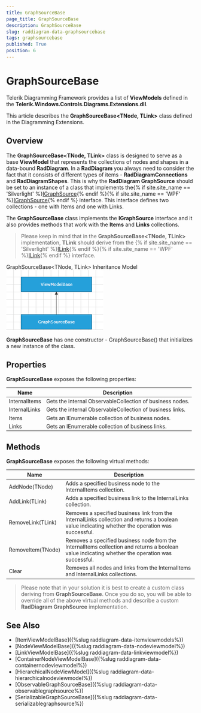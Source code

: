 ```yaml
---
title: GraphSourceBase
page_title: GraphSourceBase
description: GraphSourceBase
slug: raddiagram-data-graphsourcebase
tags: graphsourcebase
published: True
position: 6
---
```


# GraphSourceBase

Telerik Diagramming Framework provides a list of __ViewModels__ defined in the __Telerik.Windows.Controls.Diagrams.Extensions.dll__.	  

This article describes the __GraphSourceBase<TNode, TLink>__ class defined in the Diagramming Extensions.	  

## Overview

The __GraphSourceBase<TNode, TLink>__ class is designed to serve as a base __ViewModel__ that represents the collections of nodes and shapes in a data-bound __RadDiagram__. In a __RadDiagram__ you always need to consider the fact that it consists of different types of items - __RadDiagramConnections__ and __RadDiagramShapes__. This is why the __RadDiagram GraphSource__ should be set to an instance of a class that implements the{% if site.site_name == 'Silverlight' %}[IGraphSource](http://www.telerik.com/help/silverlight/t_telerik_windows_diagrams_core_igraphsource_1.html){% endif %}{% if site.site_name == 'WPF' %}[IGraphSource](http://www.telerik.com/help/wpf/t_telerik_windows_diagrams_core_igraphsource_1.html){% endif %} interface. This interface defines two collections - one with Items and one with Links.

The __GraphSourceBase__ class implements the __IGraphSource__ interface and it also provides methods that work with the __Items__ and __Links__ collections. 		

>Please keep in mind that in the __GraphSourceBase<TNode, TLink>__ implementation, __TLink__ should derive from the {% if site.site_name == 'Silverlight' %}[ILink<T>](http://www.telerik.com/help/silverlight/t_telerik_windows_diagrams_core_ilink_1.html){% endif %}{% if site.site_name == 'WPF' %}[ILink<T>](http://www.telerik.com/help/wpf/t_telerik_windows_diagrams_core_ilink_1.html){% endif %} interface.		

GraphSourceBase<TNode, TLink> Inheritance Model
![raddiagram-data-graphsource](images/raddiagram-data-graphsource.png)

__GraphSourceBase__ has one constructor - GraphSourceBase() that initializes a new instance of the class.		

## Properties

__GraphSourceBase__ exposes the following properties:
		
|Name|Description|
|----|-----------|
|InternalItems|Gets the internal ObservableCollection of business nodes.|
|InternalLinks|Gets the internal ObservableCollection of business links.|
|Items|Gets an IEnumerable collection of business nodes.|
|Links|Gets an IEnumerable collection of business links.|

## Methods

__GraphSourceBase__ exposes the following virtual methods:
		
|Name|Description|
|----|-----------|
|AddNode(TNode)|Adds a specified business node to the InternalItems collection.|
|AddLink(TLink)|Adds a specified business link to the InternalLinks collection.|
|RemoveLink(TLink)|Removes a specified business link from the InternalLinks collection and returns a boolean value indicating whether the operation was successful.|
|RemoveItem(TNode)|Removes a specified business node from the InternalItems collection and returns a boolean value indicating whether the operation was successful.|
|Clear|Removes all nodes and links from the InternalItems and InternalLinks collections.|

>Please note that in your solution it is best to create a custom class deriving from __GraphSourceBase__. Once you do so, you will be able to override all of the above virtual methods and describe a custom __RadDiagram GraphSource__ implementation.		  

## See Also
 * [ItemViewModelBase]({%slug raddiagram-data-itemviewmodels%})
 * [NodeViewModelBase]({%slug raddiagram-data-nodeviewmodel%})
 * [LinkViewModelBase]({%slug raddiagram-data-linkviewmodel%})
 * [ContainerNodeViewModelBase]({%slug raddiagram-data-containernodeviewmodel%})
 * [HierarchicalNodeViewModel]({%slug raddiagram-data-hierarchicalnodeviewmodel%})
 * [ObservableGraphSourceBase]({%slug raddiagram-data-observablegraphsource%})
 * [SerializableGraphSourceBase]({%slug raddiagram-data-serializablegraphsource%})